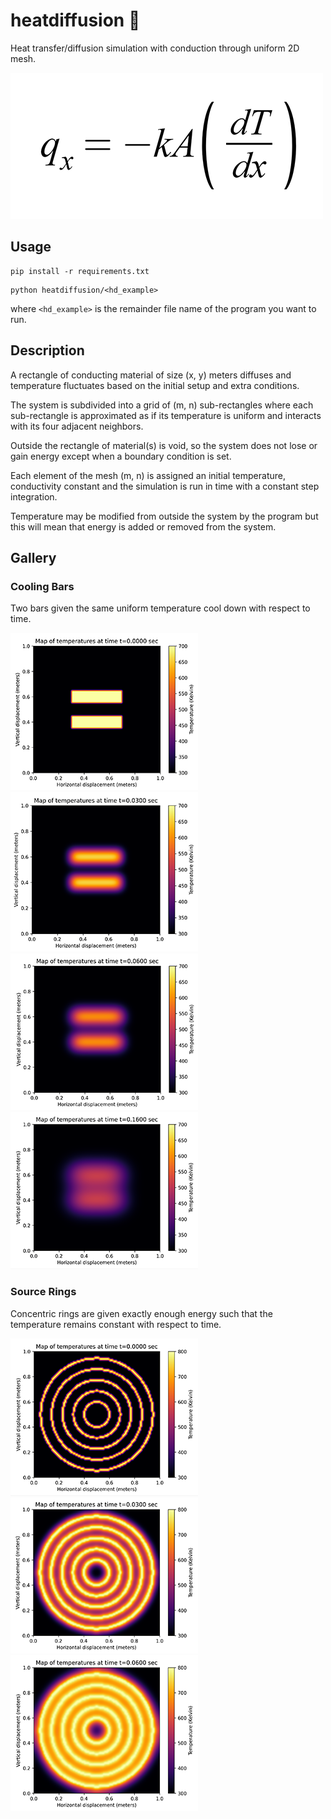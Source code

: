# heatdiffusion 🥵

Heat transfer/diffusion simulation with conduction through uniform 2D mesh.

![Fourier's Law](gallery/equation.png)

## Usage

```
pip install -r requirements.txt
```
```
python heatdiffusion/<hd_example>
```
where `<hd_example>` is the remainder file name of the program you want to run.

## Description

A rectangle of conducting material of size (x, y) meters diffuses and temperature fluctuates based on the initial setup and extra conditions.

The system is subdivided into a grid of (m, n) sub-rectangles where each sub-rectangle is approximated as if its temperature is uniform and interacts with its four adjacent neighbors.

Outside the rectangle of material(s) is void, so the system does not lose or gain energy except when a boundary condition is set.

Each element of the mesh (m, n) is assigned an initial temperature, conductivity constant and the simulation is run in time with a constant step integration.

Temperature may be modified from outside the system by the program but this will mean that energy is added or removed from the system.

## Gallery

### Cooling Bars

Two bars given the same uniform temperature cool down with respect to time.

![Cooling Bars 1](gallery/cooling_bars/1.png)
![Cooling Bars 2](gallery/cooling_bars/2.png)
![Cooling Bars 3](gallery/cooling_bars/3.png)
![Cooling Bars 4](gallery/cooling_bars/4.png)

### Source Rings

Concentric rings are given exactly enough energy such that the temperature remains constant with respect to time.

![Source Rings Inside 1](gallery/source_rings_inside/1.png)
![Source Rings Inside 2](gallery/source_rings_inside/2.png)
![Source Rings Inside 3](gallery/source_rings_inside/3.png)
